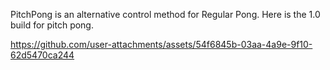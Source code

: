 PitchPong is an alternative control method for Regular Pong. Here is the 1.0 build for pitch pong.


https://github.com/user-attachments/assets/54f6845b-03aa-4a9e-9f10-62d5470ca244

